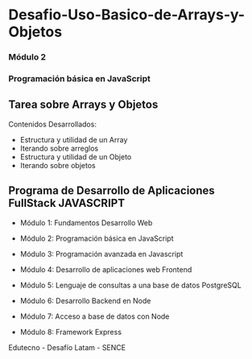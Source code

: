 # Desafio-Uso-Basico-de-Arrays-y-Objetos

### Módulo 2
### Programación básica en JavaScript

## Tarea sobre Arrays y Objetos

Contenidos Desarrollados:

- Estructura y utilidad de un Array
- Iterando sobre arreglos
- Estructura y utilidad de un Objeto
- Iterando sobre objetos


## Programa de Desarrollo de Aplicaciones FullStack JAVASCRIPT

- Módulo 1: Fundamentos Desarrollo Web

- Módulo 2: Programación básica en JavaScript

- Módulo 3: Programación avanzada en Javascript

- Módulo 4: Desarrollo de aplicaciones web Frontend

- Módulo 5: Lenguaje de consultas a una base de datos PostgreSQL

- Módulo 6: Desarrollo Backend en Node

- Módulo 7: Acceso a base de datos con Node

- Módulo 8: Framework Express

Edutecno - Desafío Latam - SENCE